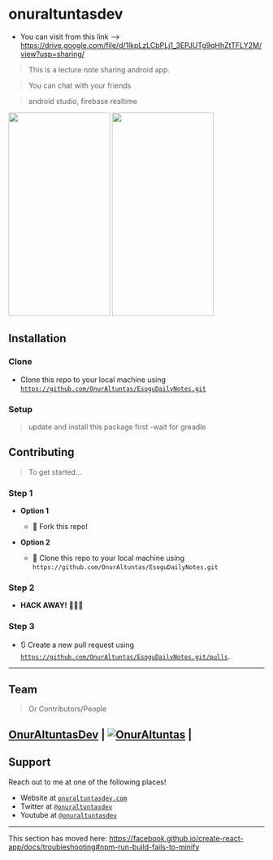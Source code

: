 
# onuraltuntasdev
- You can visit from this link --> https://drive.google.com/file/d/1lkpLzLCbPLj1_3EPJUTg9qHhZtTFLY2M/view?usp=sharing/

> This is a lecture note sharing android app.

> You can chat with your friends

> android studio, firebase realtime

<img src="https://user-images.githubusercontent.com/53194850/91460195-34faae80-e890-11ea-8c6d-fd4c6c043523.jpg" data-canonical-src="https://user-images.githubusercontent.com/53194850/91460195-34faae80-e890-11ea-8c6d-fd4c6c043523.jpg" width="200" height="400" />


<img src="https://user-images.githubusercontent.com/53194850/91460200-36c47200-e890-11ea-8fd6-09f9dc89bbd2.jpg" data-canonical-src="https://user-images.githubusercontent.com/53194850/91460200-36c47200-e890-11ea-8fd6-09f9dc89bbd2.jpg" width="200" height="400" />



## Installation

### Clone

- Clone this repo to your local machine using <a href="https://github.com/OnurAltuntas/EsoguDailyNotes.git" target="_blank">`https://github.com/OnurAltuntas/EsoguDailyNotes.git`</a>

### Setup

> update and install this package first
-wait for greadle

## Contributing

> To get started...

### Step 1

- **Option 1**
    - 🍴 Fork this repo!

- **Option 2**
    - 👯 Clone this repo to your local machine using `https://github.com/OnurAltuntas/EsoguDailyNotes.git`

### Step 2

- **HACK AWAY!** 🔨🔨🔨

### Step 3

- 🔃 Create a new pull request using <a href="https://github.com/OnurAltuntas/EsoguDailyNotes.git/pulls" target="_blank">`https://github.com/OnurAltuntas/EsoguDailyNotes.git/pulls`</a>.

---

## Team

> Or Contributors/People

 <a href="https://onuraltuntasdev.netlify.app/" target="_blank">**OnurAltuntasDev**</a> 
 | [![OnurAltuntas](https://avatars0.githubusercontent.com/u/53194850?s=460&u=88ff0b9c8fe41c908d3c9b7ff43eb00dba669e66&v=4)](https://onuraltuntasdev.netlify.app)  |
---

## Support

Reach out to me at one of the following places!

- Website at <a href="https://onuraltuntasdev.netlify.app/" target="_blank">`onuraltuntasdev.com`</a>
- Twitter at <a href="http://twitter.com/onuraltuntasdev" target="_blank">`@onuraltuntasdev`</a>
- Youtube at <a href="https://www.youtube.com/channel/UCalJQ45NyMzMvPqK5n0xYEA" target="_blank">`@onuraltuntasdev`</a>
---



This section has moved here: https://facebook.github.io/create-react-app/docs/troubleshooting#npm-run-build-fails-to-minify
